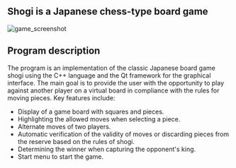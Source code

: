 ## Shogi is a Japanese chess-type board game
![game_screenshot](https://github.com/user-attachments/assets/bdf0fd9a-7d22-45bc-854b-c78182fb2dc2)

## Program description
The program is an implementation of the classic Japanese board game shogi using the C++ language and the Qt framework for the graphical interface. The main goal is to provide the user with the opportunity to play against another player on a virtual board in compliance with the rules for moving pieces. Key features include:
- Display of a game board with squares and pieces.
- Highlighting the allowed moves when selecting a piece.
- Alternate moves of two players.
- Automatic verification of the validity of moves or discarding pieces from the reserve based on the rules of shogi.
- Determining the winner when capturing the opponent's king.
- Start menu to start the game.
